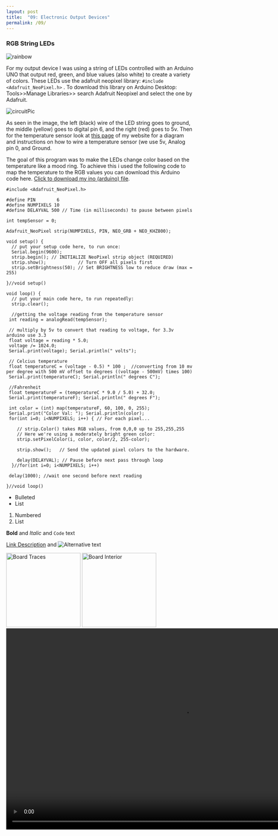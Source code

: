 ```yaml
---
layout: post
title:  "09: Electronic Output Devices"
permalink: /09/
---
```


### RGB String LEDs

<img src="rainbow.JPG" alt="rainbow">

For my output device I was using a string of LEDs controlled with an Arduino UNO that output red, green, and blue values (also white) to create a variety of colors. These LEDs use the adafruit neopixel library: `#include <Adafruit_NeoPixel.h>` . To download this library on Arduino Desktop: Tools>>Manage Libraries>> search Adafruit Neopixel and select the one by Adafruit.

<img src="circuitPic.JPG" alt="circuitPic">

As seen in the image, the left (black) wire of the LED string goes to ground, the middle (yellow) goes to digital pin 6, and the right (red) goes to 5v. Then for the temperature sensor look at [this page](url) of my website for a diagram and instructions on how to wire a temperature sensor (we use 5v, Analog pin 0, and Ground.

The goal of this program was to make the LEDs change color based on the temperature like a mood ring. To achieve this i used the following code to map the temperature to the RGB values you can download this Arduino code here. <a href='OutputDevices.ino' download>Click to download my ino (arduino) file</a>.

```
#include <Adafruit_NeoPixel.h>

#define PIN        6 
#define NUMPIXELS 10 
#define DELAYVAL 500 // Time (in milliseconds) to pause between pixels

int tempSensor = 0;

Adafruit_NeoPixel strip(NUMPIXELS, PIN, NEO_GRB + NEO_KHZ800);

void setup() {
  // put your setup code here, to run once:
  Serial.begin(9600);
  strip.begin(); // INITIALIZE NeoPixel strip object (REQUIRED)
  strip.show();            // Turn OFF all pixels first
  strip.setBrightness(50); // Set BRIGHTNESS low to reduce draw (max = 255)

}//void setup()

void loop() {
  // put your main code here, to run repeatedly:
  strip.clear();

  //getting the voltage reading from the temperature sensor
 int reading = analogRead(tempSensor);  
 
 // multiply by 5v to convert that reading to voltage, for 3.3v arduino use 3.3
 float voltage = reading * 5.0;
 voltage /= 1024.0; 
 Serial.print(voltage); Serial.println(" volts");
 
 // Celcius temperature
 float temperatureC = (voltage - 0.5) * 100 ;  //converting from 10 mv per degree with 500 mV offset to degrees ((voltage - 500mV) times 100)
 Serial.print(temperatureC); Serial.println(" degrees C");
 
 //Fahrenheit
 float temperatureF = (temperatureC * 9.0 / 5.0) + 32.0;
 Serial.print(temperatureF); Serial.println(" degrees F");

 int color = (int) map(temperatureF, 60, 100, 0, 255);
 Serial.print("Color Val: "); Serial.println(color);
 for(int i=0; i<NUMPIXELS; i++) { // For each pixel...

    // strip.Color() takes RGB values, from 0,0,0 up to 255,255,255
    // Here we're using a moderately bright green color:
    strip.setPixelColor(i, color, color/2, 255-color);

    strip.show();   // Send the updated pixel colors to the hardware.

    delay(DELAYVAL); // Pause before next pass through loop
  }//for(int i=0; i<NUMPIXELS; i++)
 
 delay(1000); //wait one second before next reading              

}//void loop()
```

- Bulleted
- List

1. Numbered
2. List

**Bold** and _Italic_ and `Code` text

<!-- You can include comments that will not be translated to HTML -->

<!-- You can include links and images in the following format: -->

[Link Description](url) and ![Alternative text](motor.jpg)


<!-- Or, you can also directly include HTML, for example to make a split image -->

<img src="board1.jpg" alt="Board Traces" style="height: 200px; max-width: 48%">
<img src="board2.jpg" alt="Board Interior" style="height: 200px; max-width: 48%">


<!-- You can also use HTML tags to include a video -->
<video width="955" height="541" controls>
	<source src="demo.mp4" type="video/mp4">
</video>

<!-- Or to add a download link to any (reasonably small) file in your permalink directory -->



